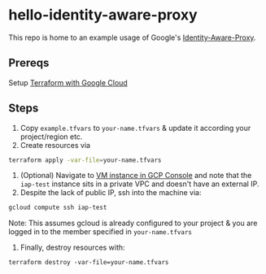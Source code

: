 # hello-identity-aware-proxy
This repo is home to an example usage of Google's [Identity-Aware-Proxy](https://cloud.google.com/iap).

## Prereqs

Setup [Terraform with Google Cloud](https://cloud.google.com/docs/terraform)

## Steps

1. Copy `example.tfvars` to `your-name.tfvars` & update it according your project/region etc.
1. Create resources via
```bash
terraform apply -var-file=your-name.tfvars
```
1. (Optional) Navigate to [VM instance in GCP Console](https://console.cloud.google.com/compute/instances?instancesquery=%255B%257B_22k_22_3A_22name_22_2C_22t_22_3A10_2C_22v_22_3A_22_5C_22iap-test_5C_22_22%257D%255D) and note that the `iap-test` instance sits in a private VPC and doesn't have an external IP.
1. Despite the lack of public IP, ssh into the machine via:
```bash
gcloud compute ssh iap-test
```
Note: This assumes gcloud is already configured to your project & you are logged in to the member specified in `your-name.tfvars`
1. Finally, destroy resources with:
```
terraform destroy -var-file=your-name.tfvars 
```